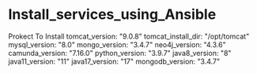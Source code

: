 # Install_services_using_Ansible
Prokect To Install tomcat_version: "9.0.8"     tomcat_install_dir: "/opt/tomcat"     mysql_version: "8.0"     mongo_version: "3.4.7"     neo4j_version: "4.3.6"     camunda_version: "7.16.0"     python_version: "3.9.7"     java8_version: "8"     java11_version: "11"     java17_version: "17"     mongodb_version: "3.4.7"
